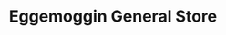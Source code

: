 ---
title: "Eggemoggin General Store"
url: /sargentville/eggemoggin-general-store/
shop: Lebensmittel
---